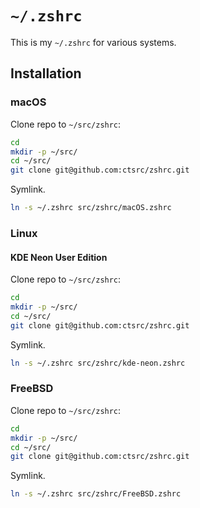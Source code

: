 # `~/.zshrc`

This is my `~/.zshrc` for various systems.

## Installation

### macOS

Clone repo to `~/src/zshrc`:

```zsh
cd
mkdir -p ~/src/
cd ~/src/
git clone git@github.com:ctsrc/zshrc.git
```

Symlink.

```zsh
ln -s ~/.zshrc src/zshrc/macOS.zshrc
```

### Linux 

#### KDE Neon User Edition

Clone repo to `~/src/zshrc`:

```zsh
cd
mkdir -p ~/src/
cd ~/src/
git clone git@github.com:ctsrc/zshrc.git
```

Symlink.

```zsh
ln -s ~/.zshrc src/zshrc/kde-neon.zshrc
```

### FreeBSD


Clone repo to `~/src/zshrc`:

```zsh
cd
mkdir -p ~/src/
cd ~/src/
git clone git@github.com:ctsrc/zshrc.git
```

Symlink.

```zsh
ln -s ~/.zshrc src/zshrc/FreeBSD.zshrc
```
